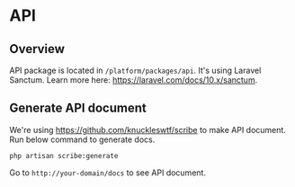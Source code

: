 # API

## Overview

API package is located in `/platform/packages/api`. It's using Laravel Sanctum. Learn more
here: https://laravel.com/docs/10.x/sanctum.

## Generate API document

We're using https://github.com/knuckleswtf/scribe to make API document. Run below command to generate docs.

```
php artisan scribe:generate
```

Go to `http://your-domain/docs` to see API document.
